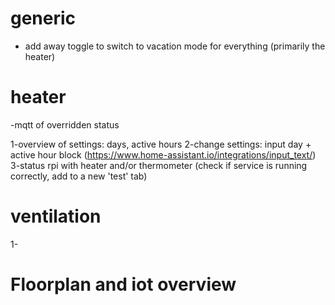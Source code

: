# generic
- add away toggle to switch to vacation mode for everything (primarily the heater)

# heater
-mqtt of overridden status

1-overview of settings: days, active hours
2-change settings: input day + active hour block (https://www.home-assistant.io/integrations/input_text/)
3-status rpi with heater and/or thermometer (check if service is running correctly, add to a new 'test' tab)


# ventilation
1-

# Floorplan and iot overview